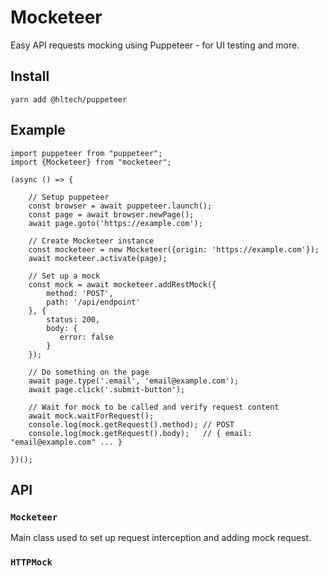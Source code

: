 # Mocketeer

Easy API requests mocking using Puppeteer - for UI testing and more.

## Install

```
yarn add @hltech/puppeteer
```

## Example 

```
import puppeteer from "puppeteer";
import {Mocketeer} from "mocketeer";

(async () => {
    
    // Setup puppeteer
    const browser = await puppeteer.launch();
    const page = await browser.newPage();
    await page.goto('https://example.com');
    
    // Create Mocketeer instance
    const mocketeer = new Mocketeer({origin: 'https://example.com'});
    await mocketeer.activate(page);
    
    // Set up a mock  
    const mock = await mocketeer.addRestMock({
        method: 'POST', 
        path: '/api/endpoint'
    }, {
        status: 200,
        body: { 
           error: false 
        }
    });
    
    // Do something on the page
    await page.type('.email', 'email@example.com');
    await page.click('.submit-button');
    
    // Wait for mock to be called and verify request content
    await mock.waitForRequest();
    console.log(mock.getRequest().method); // POST
    console.log(mock.getRequest().body);   // { email: "email@example.com" ... } 
    
})();
```

## API

### `Mocketeer`

Main class used to set up request interception and adding mock request.

### `HTTPMock`


